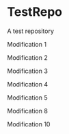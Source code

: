 # TestRepo
A test repository

Modification 1

Modification 2

Modification 3

Modification 4

Modification 5

Modification 8

Modification 10
